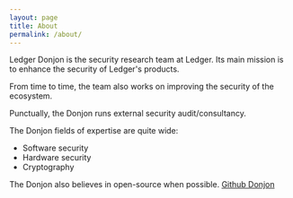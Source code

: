 ```yaml
---
layout: page
title: About
permalink: /about/
---
```


Ledger Donjon is the security research team at Ledger.
Its main mission is to enhance the security of Ledger's products.

From time to time, the team also works on improving the security of the ecosystem.

Punctually, the Donjon runs external security audit/consultancy.

The Donjon fields of expertise are quite wide:
- Software security
- Hardware security
- Cryptography

The Donjon also believes in open-source when possible. 
[Github Donjon](https://github.com/ledger-donjon)

